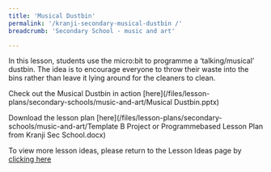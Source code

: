 ```yaml
---
title: 'Musical Dustbin'
permalink: '/kranji-secondary-musical-dustbin /'
breadcrumb: 'Secondary School - music and art'

---
```



In this lesson, students use the micro:bit to programme a ‘talking/musical’ dustbin. The idea is to encourage everyone to throw their waste into the bins rather than leave it lying around for the cleaners to clean.

Check out the Musical Dustbin in action [here](/files/lesson-plans/secondary-schools/music-and-art/Musical Dustbin.pptx)

Download the lesson plan [here](/files/lesson-plans/secondary-schools/music-and-art/Template B  Project or Programmebased Lesson Plan from Kranji Sec School.docx)

To view more lesson ideas, please return to the Lesson Ideas page by [clicking here](/in-schools/digital-maker/lesson-ideas-secondary/)

